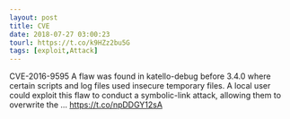 ```yaml
---
layout: post
title: CVE
date: 2018-07-27 03:00:23
tourl: https://t.co/k9HZz2bu5G
tags: [exploit,Attack]
---
```

CVE-2016-9595 A flaw was found in katello-debug before 3.4.0 where certain scripts and log files used insecure temporary files. A local user could exploit this flaw to conduct a symbolic-link attack, allowing them to overwrite the ... https://t.co/npDDGY12sA